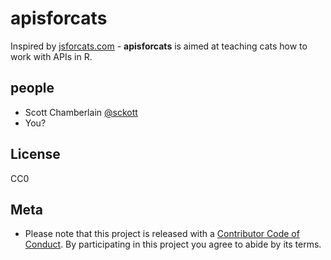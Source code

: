 apisforcats
===========

Inspired by [jsforcats.com](http://jsforcats.com/) - __apisforcats__ is aimed at teaching cats how to work with APIs in R.

## people

* Scott Chamberlain [@sckott](https://github.com/sckott)
* You?

## License

CC0

## Meta

* Please note that this project is released with a [Contributor Code of Conduct](CODE_OF_CONDUCT.md). By participating in this project you agree to abide by its terms.
